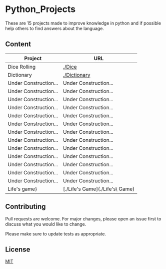 # Python_Projects

These are 15 projects made to improve knowledge in python and if possible help others to find answers about the language.

## Content

| Project  | URL |
| ------------- | ------------- |
| Dice Rolling  | [./Dice](./Dice)  |
| Dictionary  | [./Dictionary](./Dictionary)  |
| Under Construction...  | Under Construction...  |
| Under Construction...  | Under Construction...  |
| Under Construction...  | Under Construction...  |
| Under Construction...  | Under Construction...  |
| Under Construction...  | Under Construction...  |
| Under Construction...  | Under Construction...  |
| Under Construction...  | Under Construction...  |
| Under Construction...  | Under Construction...  |
| Under Construction...  | Under Construction...  |
| Under Construction...  | Under Construction...  |
| Under Construction...  | Under Construction...  |
| Under Construction...  | Under Construction...  |
| Under Construction...  | Under Construction...  |
| Life's game}  | [./Life\'s Game](./Life\'s\ Game)  |

## Contributing
Pull requests are welcome. For major changes, please open an issue first to discuss what you would like to change.

Please make sure to update tests as appropriate.

## License
[MIT](https://choosealicense.com/licenses/mit/)